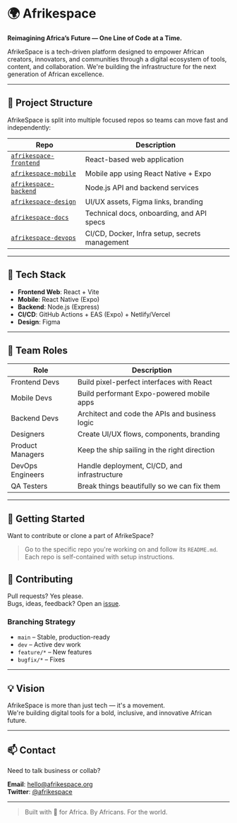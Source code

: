 # 🌍 Afrikespace

**Reimagining Africa’s Future — One Line of Code at a Time.**

AfrikeSpace is a tech-driven platform designed to empower African creators, innovators, and communities through a digital ecosystem of tools, content, and collaboration. We're building the infrastructure for the next generation of African excellence.

---

## 🚀 Project Structure

AfrikeSpace is split into multiple focused repos so teams can move fast and independently:

| Repo | Description |
|------|-------------|
| [`afrikespace-frontend`](https://github.com/AfrikeSpace/frontend) | React-based web application |
| [`afrikespace-mobile`](https://github.com/AfrikeSpace/mobile) | Mobile app using React Native + Expo |
| [`afrikespace-backend`](https://github.com/AfrikeSpace/backend) | Node.js API and backend services |
| [`afrikespace-design`](https://github.com/AfrikeSpace/design) | UI/UX assets, Figma links, branding |
| [`afrikespace-docs`](https://github.com/AfrikeSpace/docs) | Technical docs, onboarding, and API specs |
| [`afrikespace-devops`](https://github.com/AfrikeSpace/devops) | CI/CD, Docker, Infra setup, secrets management |

---

## 🧠 Tech Stack

- **Frontend Web**: React + Vite
- **Mobile**: React Native (Expo)
- **Backend**: Node.js (Express)
- **CI/CD**: GitHub Actions + EAS (Expo) + Netlify/Vercel
- **Design**: Figma

---

## 👥 Team Roles

| Role | Description |
|------|-------------|
| Frontend Devs | Build pixel-perfect interfaces with React |
| Mobile Devs | Build performant Expo-powered mobile apps |
| Backend Devs | Architect and code the APIs and business logic |
| Designers | Create UI/UX flows, components, branding |
| Product Managers | Keep the ship sailing in the right direction |
| DevOps Engineers | Handle deployment, CI/CD, and infrastructure |
| QA Testers | Break things beautifully so we can fix them |

---

## 🧭 Getting Started

Want to contribute or clone a part of AfrikeSpace?

> Go to the specific repo you're working on and follow its `README.md`. Each repo is self-contained with setup instructions.



## 🤝 Contributing

Pull requests? Yes please.  
Bugs, ideas, feedback? Open an [issue](https://github.com/AfrikeSpace/afrikespace-frontend/issues).

### Branching Strategy

- `main` – Stable, production-ready
- `dev` – Active dev work
- `feature/*` – New features
- `bugfix/*` – Fixes

---

## 💡 Vision

AfrikeSpace is more than just tech — it's a movement.  
We're building digital tools for a bold, inclusive, and innovative African future.

---

## 📫 Contact

Need to talk business or collab?

**Email**: hello@afrikespace.org  
**Twitter**: [@afrikespace](https://twitter.com/afrikespace)

---

> Built with 💛 for Africa. By Africans. For the world.
